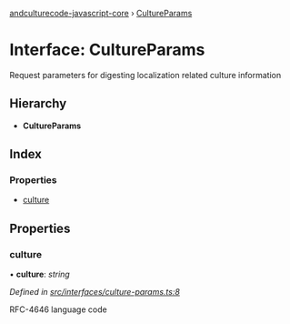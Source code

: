 [andculturecode-javascript-core](../README.md) › [CultureParams](cultureparams.md)

# Interface: CultureParams

Request parameters for digesting localization related culture information

## Hierarchy

* **CultureParams**

## Index

### Properties

* [culture](cultureparams.md#culture)

## Properties

###  culture

• **culture**: *string*

*Defined in [src/interfaces/culture-params.ts:8](https://github.com/AndcultureCode/AndcultureCode.JavaScript.Core/blob/1c3c873/src/interfaces/culture-params.ts#L8)*

RFC-4646 language code
